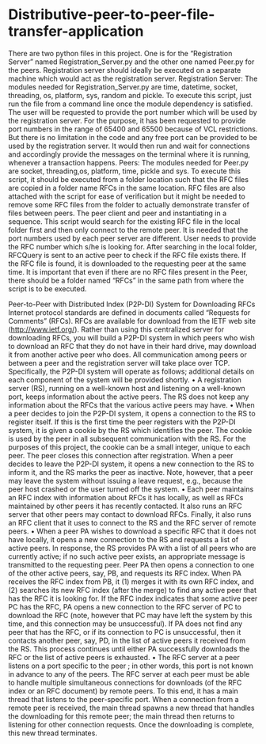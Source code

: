 # Distributive-peer-to-peer-file-transfer-application
There are two python files in this project. One is for the “Registration Server” named
Registration_Server.py and the other one named Peer.py for the peers.
Registration server should ideally be executed on a separate machine which would act as the
registration server.
Registration Server:
The modules needed for Registration_Server.py are time, datetime, socket, threading, os,
platform, sys, random and pickle. To execute this script, just run the file from a command line
once the module dependency is satisfied.
The user will be requested to provide the port number which will be used by the registration
server. For the purpose, it has been requested to provide port numbers in the range of 65400
and 65500 because of VCL restrictions. But there is no limitation in the code and any free port
can be provided to be used by the registration server. It would then run and wait for connections
and accordingly provide the messages on the terminal where it is running, whenever a
transaction happens.
Peers:
The modules needed for Peer.py are socket, threading,os, platform, time, pickle and sys. To
execute this script, it should be executed from a folder location such that the RFC files are
copied in a folder name RFCs in the same location. RFC files are also attached with the script
for ease of verification but it might be needed to remove some RFC files from the folder to
actually demonstrate transfer of files between peers. The peer client and peer and instantiating
in a sequence. This script would search for the existing RFC file in the local folder first and then
only connect to the remote peer. It is needed that the port numbers used by each peer server
are different.
User needs to provide the RFC number which s/he is looking for. After searching in the local
folder, RFCQuery is sent to an active peer to check if the RFC file exists there. If the RFC file is
found, it is downloaded to the requesting peer at the same time. It is important that even if there
are no RFC files present in the Peer, there should be a folder named “RFCs” in the same path
from where the script is to be executed.


Peer-to-Peer with Distributed Index (P2P-DI) System for Downloading RFCs
Internet protocol standards are defined in documents called “Requests for Comments” (RFCs). RFCs are
available for download from the IETF web site (http://www.ietf.org/). Rather than using this centralized
server for downloading RFCs, you will build a P2P-DI system in which peers who wish to download an
RFC that they do not have in their hard drive, may download it from another active peer who does. All
communication among peers or between a peer and the registration server will take place over
TCP. Specifically, the P2P-DI system will operate as follows; additional details on each component of the
system will be provided shortly.
• A registration server (RS), running on a well-known host and listening on a well-known port, keeps
information about the active peers. The RS does not keep any information about the RFCs that the
various active peers may have.
• When a peer decides to join the P2P-DI system, it opens a connection to the RS to register itself. If
this is the first time the peer registers with the P2P-DI system, it is given a cookie by the RS which
identifies the peer. The cookie is used by the peer in all subsequent communication with the RS. For
the purposes of this project, the cookie can be a small integer, unique to each peer. The peer closes
this connection after registration. When a peer decides to leave the P2P-DI system, it opens a new
connection to the RS to inform it, and the RS marks the peer as inactive. Note, however, that a peer
may leave the system without issuing a leave request, e.g., because the peer host crashed or the user
turned off the system.
• Each peer maintains an RFC index with information about RFCs it has locally, as well as RFCs
maintained by other peers it has recently contacted. It also runs an RFC server that other peers
may contact to download RFCs. Finally, it also runs an RFC client that it uses to connect to the RS
and the RFC server of remote peers.
• When a peer PA wishes to download a specific RFC that it does not have locally, it opens a new
connection to the RS and requests a list of active peers. In response, the RS provides PA with a list of
all peers who are currently active; if no such active peer exists, an appropriate message is transmitted
to the requesting peer. Peer PA then opens a connection to one of the other active peers, say, PB, and
requests its RFC index. When PA receives the RFC index from PB, it (1) merges it with its own RFC
index, and (2) searches its new RFC index (after the merge) to find any active peer that has the RFC
it is looking for. If the RFC index indicates that some active peer PC has the RFC, PA opens a new
connection to the RFC server of PC to download the RFC (note, however that PC may have left the
system by this time, and this connection may be unsuccessful). If PA does not find any peer that has
the RFC, or if its connection to PC is unsuccessful, then it contacts another peer, say, PD, in the list
of active peers it received from the RS. This process continues until either PA successfully downloads
the RFC or the list of active peers is exhausted.
• The RFC server at a peer listens on a port specific to the peer ; in other words, this port is not
known in advance to any of the peers. The RFC server at each peer must be able to handle multiple
simultaneous connections for downloads (of the RFC index or an RFC document) by remote peers. To
this end, it has a main thread that listens to the peer-specific port. When a connection from a remote
peer is received, the main thread spawns a new thread that handles the downloading for this remote
peer; the main thread then returns to listening for other connection requests. Once the downloading
is complete, this new thread terminates.
